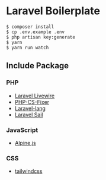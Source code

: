 # Laravel Boilerplate

```
$ composer install
$ cp .env.example .env
$ php artisan key:generate
$ yarn
$ yarn run watch
```


## Include Package

### PHP

- [Laravel Livewire](https://github.com/livewire/livewire)
- [PHP-CS-Fixer](https://github.com/FriendsOfPHP/PHP-CS-Fixer)
- [Laravel-lang](https://github.com/overtrue/laravel-lang)
- [Laravel Sail](https://github.com/laravel/sail)

### JavaScript

- [Alpine.js](https://github.com/alpinejs/alpine)

### CSS

- [tailwindcss](https://github.com/tailwindcss/tailwindcss)

